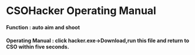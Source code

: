 # CSOHacker Operating Manual

#### Function : auto aim and shoot 
#### Operating Manual : click hacker.exe->Download,run this file and return to CSO within five seconds.
